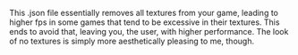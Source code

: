 This .json file essentially removes all textures from your game, leading to higher fps in some games that tend to be excessive in their textures. This ends to avoid that, leaving you, the user, with higher performance. The look of no textures is simply more aesthetically pleasing to me, though.
